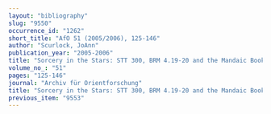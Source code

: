 ```yaml
---
layout: "bibliography"
slug: "9550"
occurrence_id: "1262"
short_title: "AfO 51 (2005/2006), 125-146"
author: "Scurlock, JoAnn"
publication_year: "2005-2006"
title: "Sorcery in the Stars: STT 300, BRM 4.19-20 and the Mandaic Book of the Zodiac."
volume_no_: "51"
pages: "125-146"
journal: "Archiv für Orientforschung"
title: "Sorcery in the Stars: STT 300, BRM 4.19-20 and the Mandaic Book of the Zodiac."
previous_item: "9553"
---
```

